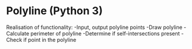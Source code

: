 # Polyline (Python 3)

Realisation of functionality:
-Input, output polyline points
-Draw polyline
-Calculate perimeter of polyline
-Determine if self-intersections present
-Check if point in the polyline
